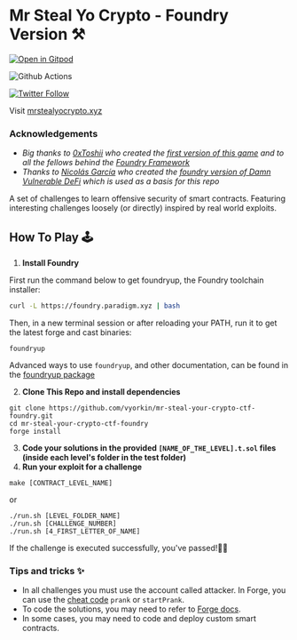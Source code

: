 # Mr Steal Yo Crypto - Foundry Version ⚒️

[![Open in Gitpod](https://gitpod.io/button/open-in-gitpod.svg)](https://gitpod.io/#https://github.com/vyorkin/mr-steal-your-crypto-ctf-foundry)

![Github Actions][gha-badge]

[gha-badge]: https://img.shields.io/github/workflow/status/vyorkin/mr-steal-your-crypto-ctf-foundry/CI

[![Twitter Follow](https://img.shields.io/twitter/follow/yorkin?label=Follow%20me%20%40yorkin&style=social)](https://twitter.com/yorkin)

Visit [mrstealyocrypto.xyz](https://mrstealyocrypto.xyz/)

### Acknowledgements

- _Big thanks to [0xToshii](https://twitter.com/0xToshii) who created the [first version of this game](https://github.com/tinchoabbate/damn-vulnerable-defi/tree/v2.0.0) and to all the fellows behind the [Foundry Framework](https://github.com/0xToshii/mr-steal-yo-crypto-ctf)_
- _Thanks to [Nicolás García](https://twitter.com/ngp2311) who created the [foundry version of Damn Vulnerable DeFi](https://github.com/nicolasgarcia214/damn-vulnerable-defi-foundry) which is used as a basis for this repo_

A set of challenges to learn offensive security of smart contracts.
Featuring interesting challenges loosely (or directly) inspired by real world exploits.

## How To Play 🕹️

1.  **Install Foundry**

First run the command below to get foundryup, the Foundry toolchain installer:

```bash
curl -L https://foundry.paradigm.xyz | bash
```

Then, in a new terminal session or after reloading your PATH, run it to get the latest forge and cast binaries:

```console
foundryup
```

Advanced ways to use `foundryup`, and other documentation, can be found in the [foundryup package](./foundryup/README.md)

2. **Clone This Repo and install dependencies**

```
git clone https://github.com/vyorkin/mr-steal-your-crypto-ctf-foundry.git
cd mr-steal-your-crypto-ctf-foundry
forge install
```

3. **Code your solutions in the provided `[NAME_OF_THE_LEVEL].t.sol` files (inside each level's folder in the test folder)**
4. **Run your exploit for a challenge**

```
make [CONTRACT_LEVEL_NAME]
```

or

```
./run.sh [LEVEL_FOLDER_NAME]
./run.sh [CHALLENGE_NUMBER]
./run.sh [4_FIRST_LETTER_OF_NAME]
```

If the challenge is executed successfully, you've passed!🙌🙌

### Tips and tricks ✨

- In all challenges you must use the account called attacker. In Forge, you can use the [cheat code](https://github.com/gakonst/foundry/tree/master/forge#cheat-codes) `prank` or `startPrank`.
- To code the solutions, you may need to refer to [Forge docs](https://onbjerg.github.io/foundry-book/forge/index.html).
- In some cases, you may need to code and deploy custom smart contracts.
